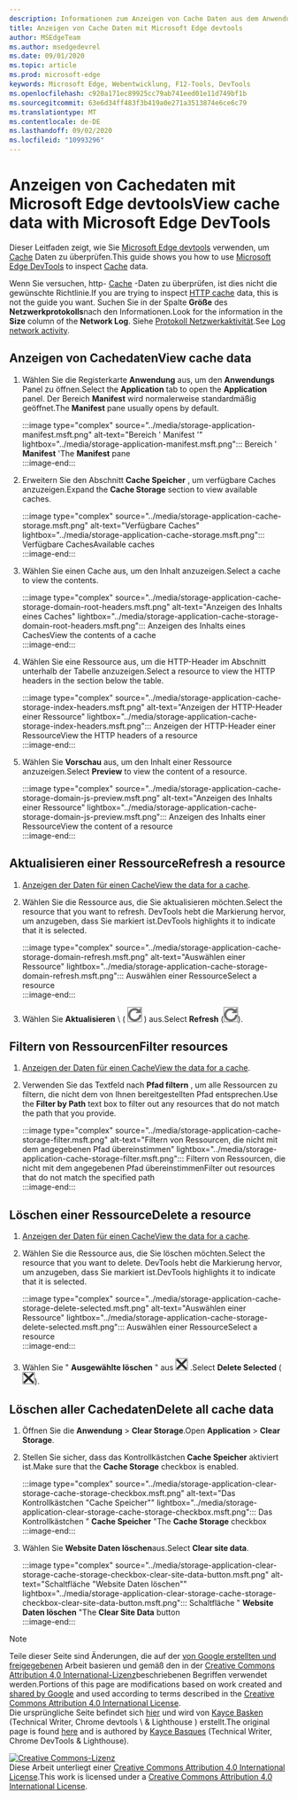 ```yaml
---
description: Informationen zum Anzeigen von Cache Daten aus dem Anwendungs Panel von Microsoft Edge devtools
title: Anzeigen von Cache Daten mit Microsoft Edge devtools
author: MSEdgeTeam
ms.author: msedgedevrel
ms.date: 09/01/2020
ms.topic: article
ms.prod: microsoft-edge
keywords: Microsoft Edge, Webentwicklung, F12-Tools, DevTools
ms.openlocfilehash: c920a171ec89925cc79ab741eed01e11d749bf1b
ms.sourcegitcommit: 63e6d34ff483f3b419a0e271a3513874e6ce6c79
ms.translationtype: MT
ms.contentlocale: de-DE
ms.lasthandoff: 09/02/2020
ms.locfileid: "10993296"
---
```

<!-- Copyright Kayce Basques 

   Licensed under the Apache License, Version 2.0 (the "License");
   you may not use this file except in compliance with the License.
   You may obtain a copy of the License at

       https://www.apache.org/licenses/LICENSE-2.0

   Unless required by applicable law or agreed to in writing, software
   distributed under the License is distributed on an "AS IS" BASIS,
   WITHOUT WARRANTIES OR CONDITIONS OF ANY KIND, either express or implied.
   See the License for the specific language governing permissions and
   limitations under the License.  -->





# <span data-ttu-id="45925-104">Anzeigen von Cachedaten mit Microsoft Edge devtools</span><span class="sxs-lookup"><span data-stu-id="45925-104">View cache data with Microsoft Edge DevTools</span></span>   



<span data-ttu-id="45925-105">Dieser Leitfaden zeigt, wie Sie [Microsoft Edge devtools][MicrosoftEdgeDevTools] verwenden, um [Cache][MDNCache] Daten zu überprüfen.</span><span class="sxs-lookup"><span data-stu-id="45925-105">This guide shows you how to use [Microsoft Edge DevTools][MicrosoftEdgeDevTools] to inspect [Cache][MDNCache] data.</span></span>  

<span data-ttu-id="45925-106">Wenn Sie versuchen, http- [Cache][MDNHTTPCaching] -Daten zu überprüfen, ist dies nicht die gewünschte Richtlinie.</span><span class="sxs-lookup"><span data-stu-id="45925-106">If you are trying to inspect [HTTP cache][MDNHTTPCaching] data, this is not the guide you want.</span></span>  <span data-ttu-id="45925-107">Suchen Sie in der Spalte **Größe** des **Netzwerkprotokolls**nach den Informationen.</span><span class="sxs-lookup"><span data-stu-id="45925-107">Look for the information in the **Size** column of the **Network Log**.</span></span>  <span data-ttu-id="45925-108">Siehe [Protokoll Netzwerkaktivität][DevtoolsNetworkLogActivity].</span><span class="sxs-lookup"><span data-stu-id="45925-108">See [Log network activity][DevtoolsNetworkLogActivity].</span></span>  

## <span data-ttu-id="45925-109">Anzeigen von Cachedaten</span><span class="sxs-lookup"><span data-stu-id="45925-109">View cache data</span></span>   

1.  <span data-ttu-id="45925-110">Wählen Sie die Registerkarte **Anwendung** aus, um den **Anwendungs** Panel zu öffnen.</span><span class="sxs-lookup"><span data-stu-id="45925-110">Select the **Application** tab to open the **Application** panel.</span></span>  <span data-ttu-id="45925-111">Der Bereich **Manifest** wird normalerweise standardmäßig geöffnet.</span><span class="sxs-lookup"><span data-stu-id="45925-111">The **Manifest** pane usually opens by default.</span></span>  
    
    :::image type="complex" source="../media/storage-application-manifest.msft.png" alt-text="Bereich ' Manifest '" lightbox="../media/storage-application-manifest.msft.png":::
       <span data-ttu-id="45925-113">Bereich ' **Manifest** '</span><span class="sxs-lookup"><span data-stu-id="45925-113">The **Manifest** pane</span></span>  
    :::image-end:::  
    
1.  <span data-ttu-id="45925-114">Erweitern Sie den Abschnitt **Cache Speicher** , um verfügbare Caches anzuzeigen.</span><span class="sxs-lookup"><span data-stu-id="45925-114">Expand the **Cache Storage** section to view available caches.</span></span>  
    
    :::image type="complex" source="../media/storage-application-cache-storage.msft.png" alt-text="Verfügbare Caches" lightbox="../media/storage-application-cache-storage.msft.png":::
       <span data-ttu-id="45925-116">Verfügbare Caches</span><span class="sxs-lookup"><span data-stu-id="45925-116">Available caches</span></span>  
    :::image-end:::  
    
1.  <span data-ttu-id="45925-117">Wählen Sie einen Cache aus, um den Inhalt anzuzeigen.</span><span class="sxs-lookup"><span data-stu-id="45925-117">Select a cache to view the contents.</span></span>  
    
    :::image type="complex" source="../media/storage-application-cache-storage-domain-root-headers.msft.png" alt-text="Anzeigen des Inhalts eines Caches" lightbox="../media/storage-application-cache-storage-domain-root-headers.msft.png":::
       <span data-ttu-id="45925-119">Anzeigen des Inhalts eines Caches</span><span class="sxs-lookup"><span data-stu-id="45925-119">View the contents of a cache</span></span>  
    :::image-end:::  
    
1.  <span data-ttu-id="45925-120">Wählen Sie eine Ressource aus, um die HTTP-Header im Abschnitt unterhalb der Tabelle anzuzeigen.</span><span class="sxs-lookup"><span data-stu-id="45925-120">Select a resource to view the HTTP headers in the section below the table.</span></span>  
    
    :::image type="complex" source="../media/storage-application-cache-storage-index-headers.msft.png" alt-text="Anzeigen der HTTP-Header einer Ressource" lightbox="../media/storage-application-cache-storage-index-headers.msft.png":::
       <span data-ttu-id="45925-122">Anzeigen der HTTP-Header einer Ressource</span><span class="sxs-lookup"><span data-stu-id="45925-122">View the HTTP headers of a resource</span></span>  
    :::image-end:::  
    
1.  <span data-ttu-id="45925-123">Wählen Sie **Vorschau** aus, um den Inhalt einer Ressource anzuzeigen.</span><span class="sxs-lookup"><span data-stu-id="45925-123">Select **Preview** to view the content of a resource.</span></span>  
    
    :::image type="complex" source="../media/storage-application-cache-storage-domain-js-preview.msft.png" alt-text="Anzeigen des Inhalts einer Ressource" lightbox="../media/storage-application-cache-storage-domain-js-preview.msft.png":::
       <span data-ttu-id="45925-125">Anzeigen des Inhalts einer Ressource</span><span class="sxs-lookup"><span data-stu-id="45925-125">View the content of a resource</span></span>  
    :::image-end:::  
    
## <span data-ttu-id="45925-126">Aktualisieren einer Ressource</span><span class="sxs-lookup"><span data-stu-id="45925-126">Refresh a resource</span></span>   

1.  <span data-ttu-id="45925-127">[Anzeigen der Daten für einen Cache](#view-cache-data)</span><span class="sxs-lookup"><span data-stu-id="45925-127">[View the data for a cache](#view-cache-data).</span></span>  
1.  <span data-ttu-id="45925-128">Wählen Sie die Ressource aus, die Sie aktualisieren möchten.</span><span class="sxs-lookup"><span data-stu-id="45925-128">Select the resource that you want to refresh.</span></span>  <span data-ttu-id="45925-129">DevTools hebt die Markierung hervor, um anzugeben, dass Sie markiert ist.</span><span class="sxs-lookup"><span data-stu-id="45925-129">DevTools highlights it to indicate that it is selected.</span></span>  
    
    :::image type="complex" source="../media/storage-application-cache-storage-domain-refresh.msft.png" alt-text="Auswählen einer Ressource" lightbox="../media/storage-application-cache-storage-domain-refresh.msft.png":::
       <span data-ttu-id="45925-131">Auswählen einer Ressource</span><span class="sxs-lookup"><span data-stu-id="45925-131">Select a resource</span></span>  
    :::image-end:::  
    
1.  <span data-ttu-id="45925-132">Wählen Sie **Aktualisieren** \ ( ![ aktualisieren ][ImageRefreshIcon] \) aus.</span><span class="sxs-lookup"><span data-stu-id="45925-132">Select **Refresh** \(![Refresh][ImageRefreshIcon]\).</span></span>  
    
## <span data-ttu-id="45925-133">Filtern von Ressourcen</span><span class="sxs-lookup"><span data-stu-id="45925-133">Filter resources</span></span>   

1.  <span data-ttu-id="45925-134">[Anzeigen der Daten für einen Cache](#view-cache-data)</span><span class="sxs-lookup"><span data-stu-id="45925-134">[View the data for a cache](#view-cache-data).</span></span>  
1.  <span data-ttu-id="45925-135">Verwenden Sie das Textfeld nach **Pfad filtern** , um alle Ressourcen zu filtern, die nicht dem von Ihnen bereitgestellten Pfad entsprechen.</span><span class="sxs-lookup"><span data-stu-id="45925-135">Use the **Filter by Path** text box to filter out any resources that do not match the path that you provide.</span></span>  
    
    :::image type="complex" source="../media/storage-application-cache-storage-filter.msft.png" alt-text="Filtern von Ressourcen, die nicht mit dem angegebenen Pfad übereinstimmen" lightbox="../media/storage-application-cache-storage-filter.msft.png":::
       <span data-ttu-id="45925-137">Filtern von Ressourcen, die nicht mit dem angegebenen Pfad übereinstimmen</span><span class="sxs-lookup"><span data-stu-id="45925-137">Filter out resources that do not match the specified path</span></span>  
    :::image-end:::  
    
## <span data-ttu-id="45925-138">Löschen einer Ressource</span><span class="sxs-lookup"><span data-stu-id="45925-138">Delete a resource</span></span>   

1.  <span data-ttu-id="45925-139">[Anzeigen der Daten für einen Cache](#view-cache-data)</span><span class="sxs-lookup"><span data-stu-id="45925-139">[View the data for a cache](#view-cache-data).</span></span>  
1.  <span data-ttu-id="45925-140">Wählen Sie die Ressource aus, die Sie löschen möchten.</span><span class="sxs-lookup"><span data-stu-id="45925-140">Select the resource that you want to delete.</span></span>  <span data-ttu-id="45925-141">DevTools hebt die Markierung hervor, um anzugeben, dass Sie markiert ist.</span><span class="sxs-lookup"><span data-stu-id="45925-141">DevTools highlights it to indicate that it is selected.</span></span>  
    
    :::image type="complex" source="../media/storage-application-cache-storage-delete-selected.msft.png" alt-text="Auswählen einer Ressource" lightbox="../media/storage-application-cache-storage-delete-selected.msft.png":::
       <span data-ttu-id="45925-143">Auswählen einer Ressource</span><span class="sxs-lookup"><span data-stu-id="45925-143">Select a resource</span></span>  
    :::image-end:::  
    
1.  <span data-ttu-id="45925-144">Wählen Sie " **Ausgewählte löschen** " aus ![ ][ImageDeleteIcon] .</span><span class="sxs-lookup"><span data-stu-id="45925-144">Select **Delete Selected** \(![Delete Selected][ImageDeleteIcon]\).</span></span>  
    
## <span data-ttu-id="45925-145">Löschen aller Cachedaten</span><span class="sxs-lookup"><span data-stu-id="45925-145">Delete all cache data</span></span>   

1.  <span data-ttu-id="45925-146">Öffnen Sie die **Anwendung**  >  **Clear Storage**.</span><span class="sxs-lookup"><span data-stu-id="45925-146">Open **Application** > **Clear Storage**.</span></span>  
1.  <span data-ttu-id="45925-147">Stellen Sie sicher, dass das Kontrollkästchen **Cache Speicher** aktiviert ist.</span><span class="sxs-lookup"><span data-stu-id="45925-147">Make sure that the **Cache Storage** checkbox is enabled.</span></span>  
    
    :::image type="complex" source="../media/storage-application-clear-storage-cache-storage-checkbox.msft.png" alt-text="Das Kontrollkästchen "Cache Speicher"" lightbox="../media/storage-application-clear-storage-cache-storage-checkbox.msft.png":::
       <span data-ttu-id="45925-149">Das Kontrollkästchen " **Cache Speicher** "</span><span class="sxs-lookup"><span data-stu-id="45925-149">The **Cache Storage** checkbox</span></span>  
    :::image-end:::  
    
1.  <span data-ttu-id="45925-150">Wählen Sie **Website Daten löschen**aus.</span><span class="sxs-lookup"><span data-stu-id="45925-150">Select **Clear site data**.</span></span>  
    
    :::image type="complex" source="../media/storage-application-clear-storage-cache-storage-checkbox-clear-site-data-button.msft.png" alt-text="Schaltfläche "Website Daten löschen"" lightbox="../media/storage-application-clear-storage-cache-storage-checkbox-clear-site-data-button.msft.png":::
       <span data-ttu-id="45925-152">Schaltfläche " **Website Daten löschen** "</span><span class="sxs-lookup"><span data-stu-id="45925-152">The **Clear Site Data** button</span></span>  
    :::image-end:::  
    
<!--  
  


-->  

<!-- image links -->  

[ImageDeleteIcon]: ../media/delete-icon.msft.png  
[ImageRefreshIcon]: ../media/refresh-icon.msft.png  

<!-- links -->  

[MicrosoftEdgeDevTools]: ../../devtools-guide-chromium.md "Microsoft Edge (Chrom)-Entwicklertools | Microsoft docs"  
[DevtoolsNetworkLogActivity]: ../network/index.md#log-network-activity  "Protokoll Netzwerkaktivität | Microsoft docs"  

[MDNCache]: https://developer.mozilla.org/docs/Web/API/Cache "Cache | MDN"  
[MDNHTTPCaching]: https://developer.mozilla.org/docs/Web/HTTP/Caching "HTTP-Caching | MDN"  

> [!NOTE]
> <span data-ttu-id="45925-157">Teile dieser Seite sind Änderungen, die auf der [von Google erstellten und freigegebenen][GoogleSitePolicies] Arbeit basieren und gemäß den in der [Creative Commons Attribution 4,0 International-Lizenz][CCA4IL]beschriebenen Begriffen verwendet werden.</span><span class="sxs-lookup"><span data-stu-id="45925-157">Portions of this page are modifications based on work created and [shared by Google][GoogleSitePolicies] and used according to terms described in the [Creative Commons Attribution 4.0 International License][CCA4IL].</span></span>  
> <span data-ttu-id="45925-158">Die ursprüngliche Seite befindet sich [hier](https://developers.google.com/web/tools/chrome-devtools/storage/cache) und wird von [Kayce Basken][KayceBasques] (Technical Writer, Chrome devtools \ & Lighthouse \) erstellt.</span><span class="sxs-lookup"><span data-stu-id="45925-158">The original page is found [here](https://developers.google.com/web/tools/chrome-devtools/storage/cache) and is authored by [Kayce Basques][KayceBasques] \(Technical Writer, Chrome DevTools \& Lighthouse\).</span></span>  

[![Creative Commons-Lizenz][CCby4Image]][CCA4IL]  
<span data-ttu-id="45925-160">Diese Arbeit unterliegt einer [Creative Commons Attribution 4.0 International License][CCA4IL].</span><span class="sxs-lookup"><span data-stu-id="45925-160">This work is licensed under a [Creative Commons Attribution 4.0 International License][CCA4IL].</span></span>  

[CCA4IL]: https://creativecommons.org/licenses/by/4.0  
[CCby4Image]: https://i.creativecommons.org/l/by/4.0/88x31.png  
[GoogleSitePolicies]: https://developers.google.com/terms/site-policies  
[KayceBasques]: https://developers.google.com/web/resources/contributors/kaycebasques  
